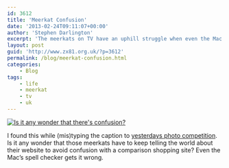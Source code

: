 ```yaml
---
id: 3612
title: 'Meerkat Confusion'
date: '2013-02-24T09:11:07+00:00'
author: 'Stephen Darlington'
excerpt: 'The meerkats on TV have an uphill struggle when even the Mac''s spell checker doesn''t understand their plight.'
layout: post
guid: 'http://www.zx81.org.uk/?p=3612'
permalink: /blog/meerkat-confusion.html
categories:
    - Blog
tags:
    - life
    - meerkat
    - tv
    - uk
---
```


[![Is it any wonder that there's confusion?](https://i0.wp.com/farm9.staticflickr.com/8518/8503192056_13f87d5acb.jpg?resize=295%2C121)](http://www.flickr.com/photos/stephendarlington/8503192056/ "Is it any wonder that there's confusion? by stephendarlington, on Flickr")

I found this while (mis)typing the caption to [yesterdays photo competition](http://www.zx81.org.uk/photography/keep-it-simple.html "Keep It Simple"). Is it any wonder that those meerkats have to keep telling the world about their website to avoid confusion with a comparison shopping site? Even the Mac’s spell checker gets it wrong.